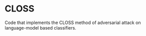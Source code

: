 # CLOSS
Code that implements the CLOSS method of adversarial attack on language-model based classifiers.


